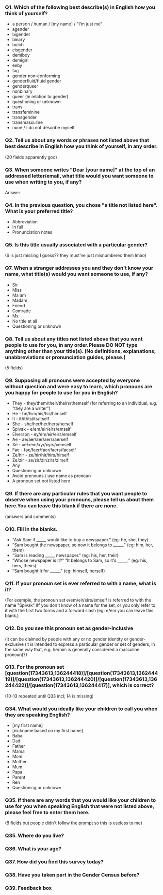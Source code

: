 ### Q1. Which of the following best describe(s) in English how you think of yourself?
- a person / human / [my name] / "I\'m just me"
- agender
- bigender
- binary
- butch
- cisgender
- demiboy
- demigirl
- enby
- fag
- gender non-conforming
- genderfluid/fluid gender
- genderqueer
- nonbinary
- queer (in relation to gender)
- questioning or unknown
- trans
- transfeminine
- transgender
- transmasculine
- none / I do not describe myself

### Q2. Tell us about any words or phrases not listed above that best describe in English how you think of yourself, in any order.

(20 fields apparently god)

### Q3. When someone writes "Dear [your name]" at the top of an addressed letter/email, what title would you want someone to use when writing to you, if any?
Answer

### Q4. In the previous question, you chose "a title not listed here". What is your preferred title?
- Abbreviation
- In full
- Pronunciation notes

### Q5. Is this title usually associated with a particular gender?

(6 is just missing I guess?? they must've just misnumbered them lmao)

### Q7. When a stranger addresses you and they don't know your name, what title(s) would you want someone to use, if any?
- Sir
- Miss
- Ma'am
- Madam
- Friend
- Comrade
- Mx
- No title at all
- Questioning or unknown

### Q8. Tell us about any titles not listed above that you want people to use for you, in any order.Please DO NOT type anything other than your title(s). (No definitions, explanations, unabbreviations or pronunciation guides, please.)

(5 fields)

### Q9. Supposing all pronouns were accepted by everyone without question and were easy to learn, which pronouns are you happy for people to use for you in English?
- They - they/them/their/theirs/themself (for referring to an individual, e.g. "they are a writer")
- He - he/him/his/his/himself
- It - it/it/its/its/itself
- She - she/her/her/hers/herself
- Spivak - e/em/eir/eirs/emself
- Elverson - ey/em/eir/eirs/emself
- Ae - ae/aer/aer/aers/aerself
- Xe - xe/xem/xyr/xyrs/xemself
- Fae - fae/faer/faer/faers/faeself
- Ze/hir - ze/hir/hir/hirs/hirself
- Ze/zir - ze/zir/zir/zirs/zirself
- Any
- Questioning or unknown
- Avoid pronouns / use name as pronoun
- A pronoun set not listed here

### Q9. If there are any particular rules that you want people to observe when using your pronouns, please tell us about them here.You can leave this blank if there are none.

(answers and comments)


### Q10. Fill in the blanks.
- "Ask Sam if _____ would like to buy a newspaper." (eg: he, she, they)
- "Sam bought the newspaper, so now it belongs to _____." (eg: him, her, them)
- "Sam is reading _____ newspaper." (eg: his, her, their)
- "Whose newspaper is it?" "It belongs to Sam, so it\'s _____." (eg: his, hers, theirs)
- "Sam bought it for _____." (eg: himself, herself)

### Q11. If your pronoun set is ever referred to with a name, what is it?
(For example, the pronoun set e/em/eir/eirs/emself is referred to with the name "Spivak".)If you don\'t know of a name for the set, or you only refer to it with the first two forms and a forward slash (eg: e/em you can leave this blank.)

### Q12. Do you see this pronoun set as gender-inclusive 
(it can be claimed by people with any or no gender identity or gender-exclusive (it is intended to express a particular gender or set of genders, in the same way that, e.g. he/him is generally considered a masculine pronoun)?)

### Q13. For the pronoun set [question(17343613,136244418)]/[question(17343613,136244419)]/[question(17343613,136244420)]/[question(17343613,136244422)]/[question(17343613,136244417)], which is correct?

(10-13 repeated until Q33 incl; 14 is missing)


### Q34. What would you ideally like your children to call you when they are speaking English?
- [my first name]
- [nickname based on my first name]
- Baba
- Dad
- Father
- Mama
- Mom
- Mother
- Mum
- Papa
- Parent
- Ren
- Questioning or unknown

### Q35. If there are any words that you would like your children to use for you when speaking English that were not listed above, please feel free to enter them here.

(8 fields but people didn't follow the prompt so this is useless to me)

### Q35. Where do you live?

### Q36. What is your age?

### Q37. How did you find this survey today?

### Q38. Have you taken part in the Gender Census before?

### Q39. Feedback box
